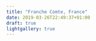 ```yaml
---
title: "Franche Comte, France"
date: 2019-03-26T22:49:37+01:00
draft: true
lightgallery: true
---
```

